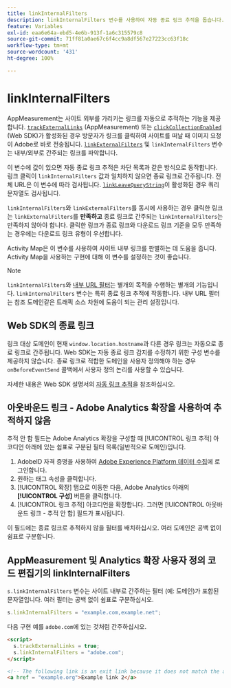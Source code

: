 ```yaml
---
title: linkInternalFilters
description: linkInternalFilters 변수를 사용하여 자동 종료 링크 추적을 돕습니다.
feature: Variables
exl-id: eaa6e64a-ebd5-4e6b-913f-1a6c315579c8
source-git-commit: 71ff81a0ae67c6f4cc9a8df567e27223cc63f18c
workflow-type: tm+mt
source-wordcount: '431'
ht-degree: 100%

---
```


# linkInternalFilters

AppMeasurement는 사이트 외부를 가리키는 링크를 자동으로 추적하는 기능을 제공합니다. [`trackExternalLinks`](trackexternallinks.md) (AppMeasurement) 또는 [`clickCollectionEnabled`](trackdownloadlinks.md) (Web SDK)가 활성화된 경우 방문자가 링크를 클릭하여 사이트를 떠날 때 이미지 요청이 Adobe로 바로 전송됩니다. [`linkExternalFilters`](linkexternalfilters.md) 및 `linkInternalFilters` 변수는 내부/외부로 간주되는 링크를 파악합니다.

이 변수에 값이 있으면 자동 종료 링크 추적은 차단 목록과 같은 방식으로 동작합니다. 링크 클릭이 `linkInternalFilters` 값과 일치하지 않으면 종료 링크로 간주됩니다. 전체 URL은 이 변수에 따라 검사됩니다. [`linkLeaveQueryString`](linkleavequerystring.md)이 활성화된 경우 쿼리 문자열도 검사됩니다.

`linkInternalFilters`와 `linkExternalFilters`를 동시에 사용하는 경우 클릭한 링크는 `linkExternalFilters`를 **만족하고** 종료 링크로 간주되는 `linkInternalFilters`는 만족하지 않아야 합니다. 클릭한 링크가 종료 링크와 다운로드 링크 기준을 모두 만족하는 경우에는 다운로드 링크 유형이 우선합니다.

Activity Map은 이 변수를 사용하여 사이트 내부 링크를 판별하는 데 도움을 줍니다. Activity Map을 사용하는 구현에 대해 이 변수를 설정하는 것이 좋습니다.

>[!NOTE]
>
>`linkInternalFilters`와 [내부 URL 필터](/help/admin/admin/c-manage-report-suites/c-edit-report-suites/general/internal-url-filter-admin.md)는 별개의 목적을 수행하는 별개의 기능입니다. `linkInternalFilters` 변수는 특히 종료 링크 추적에 작동합니다. 내부 URL 필터는 참조 도메인같은 트래픽 소스 차원에 도움이 되는 관리 설정입니다.

## Web SDK의 종료 링크

링크 대상 도메인이 현재 `window.location.hostname`과 다른 경우 링크는 자동으로 종료 링크로 간주됩니다. Web SDK는 자동 종료 링크 감지를 수정하기 위한 구성 변수를 제공하지 않습니다. 종료 링크로 적합한 도메인을 사용자 정의해야 하는 경우 `onBeforeEventSend` 콜백에서 사용자 정의 논리를 사용할 수 있습니다.

자세한 내용은 Web SDK 설명서의 [자동 링크 추적](https://experienceleague.adobe.com/docs/experience-platform/edge/data-collection/track-links.html#automaticLinkTracking)을 참조하십시오.

## 아웃바운드 링크 - Adobe Analytics 확장을 사용하여 추적하지 않음

추적 안 함 필드는 Adobe Analytics 확장을 구성할 때 [!UICONTROL 링크 추적] 아코디언 아래에 있는 쉼표로 구분된 필터 목록(일반적으로 도메인)입니다.

1. AdobeID 자격 증명을 사용하여 [Adobe Experience Platform 데이터 수집](https://experience.adobe.com/data-collection)에 로그인합니다.
2. 원하는 태그 속성을 클릭합니다.
3. [!UICONTROL 확장] 탭으로 이동한 다음, Adobe Analytics 아래의 **[!UICONTROL 구성]** 버튼을 클릭합니다.
4. [!UICONTROL 링크 추적] 아코디언을 확장합니다. 그러면 [!UICONTROL 아웃바운드 링크 - 추적 안 함] 필드가 표시됩니다.

이 필드에는 종료 링크로 추적하지 않을 필터를 배치하십시오. 여러 도메인은 공백 없이 쉼표로 구분합니다.

## AppMeasurement 및 Analytics 확장 사용자 정의 코드 편집기의 linkInternalFilters

`s.linkInternalFilters` 변수는 사이트 내부로 간주하는 필터 (예: 도메인)가 포함된 문자열입니다. 여러 필터는 공백 없이 쉼표로 구분하십시오.

```js
s.linkInternalFilters = "example.com,example.net";
```

다음 구현 예를 `adobe.com`에 있는 것처럼 간주하십시오.

```html
<script>
  s.trackExternalLinks = true;
  s.linkInternalFilters = "adobe.com";
</script>

<!-- The following link is an exit link because it does not match the anything under linkInternalFilters -->
<a href = "example.org">Example link 2</a>
```
